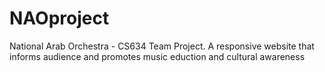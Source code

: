 # NAOproject

National Arab Orchestra - CS634 Team Project. A responsive website that informs audience and promotes music eduction and cultural awareness
